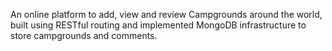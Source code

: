 An online platform to add, view and review Campgrounds around the world, built using RESTful routing and implemented MongoDB infrastructure to store campgrounds and comments.
